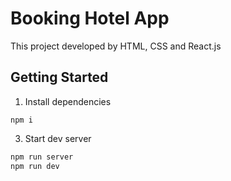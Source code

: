 # Booking Hotel App

This project developed by HTML, CSS and React.js

## Getting Started
1. Install dependencies

`npm i`

3. Start dev server
```bash
npm run server
npm run dev
```

